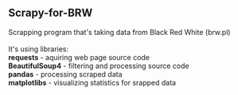 ## Scrapy-for-BRW
Scrapping program that's taking data from Black Red White (brw.pl)<br/><br/>
It's using libraries:<br/>
 <b>requests</b> - aquiring web page source code <br/>
 <b>BeautifulSoup4</b> - filtering and processing source code <br/>
 <b>pandas</b> - processing scraped data <br/>
 <b>matplotlibs</b> - visualizing statistics for srapped data <br/>

